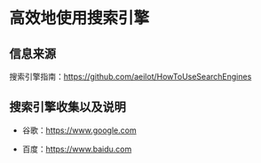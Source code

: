 # 高效地使用搜索引擎

## 信息来源

搜索引擎指南：<https://github.com/aeilot/HowToUseSearchEngines>

## 搜索引擎收集以及说明

- 谷歌：<https://www.google.com>

- 百度：<https://www.baidu.com>
